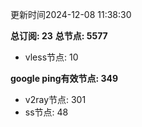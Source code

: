 更新时间2024-12-08 11:38:30

**总订阅: 23**
**总节点: 5577**
- vless节点: 10

**google ping有效节点: 349**
- v2ray节点: 301
- ss节点: 48
